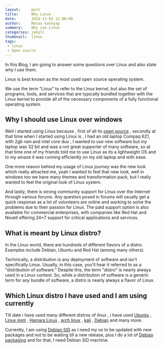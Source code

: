 ```yaml
---
layout:     post
title:      Why Linux
date:       2018-11-03 12:00:00
author:     Manas kashyap
summary:    Why use Linux
categories: jekyll
thumbnail:  linux
tags:
 - linux
 - Open source
---
```

In this Blog, I am going to answer some questions over Linux and also state why I use them.

Linux is best known as the most used open source operating system.

We use the term “Linux” to refer to the Linux kernel, but also the set of programs, tools, and services that are typically bundled together with the Linux kernel to provide all of the necessary components of a fully functional operating system.

## Why I should use Linux over windows

Well i started using Linux because , first of all its [open source][1] , secondly at that time when I started using Linux is , I had an old laptop Compaq 621, with 2gb ram and intel core duo , I wanted to use new software but my laptop was 32 bit and was a not great supporter of many software, so at that time one of my friends told me to use Linux as its a lightweight OS and to my amaze it was running efficiently on my old laptop and with ease.

One more reason behind my usage of Linux journey was the new look which really attracted me, yeah I wanted to feel that new look, well in windows too we have many themes and transformation pack, but I really wanted to feel the original look of Linux system.

And lastly, there is strong community support for Linux over the Internet through various forums. Any question posed in forums will usually get a quick response as a lot of volunteers are online and working to solve the problems due to their passion for Linux. The paid support option is also available for commercial enterprises, with companies like Red Hat and Novell offering 24×7 support for critical applications and services.

## What is meant by Linux distro?

In the Linux world, there are hundreds of different flavors of a distro. Examples include Debian, Ubuntu and Red Hat (among many others).

Technically, a distribution is any deployment of software and isn't specifically Linux. Usually, in this case, you'll hear it referred to as a "distribution of software." Despite this, the term "distro" is nearly always used in a Linux context. So, while a distribution of software is a generic term for any bundle of software, a distro is nearly always a flavor of Linux.

## Which Linux distro I have used and I am using currently

Till date i have used many different distros of linux , i have used [Ubuntu][2] , [Linux mint][3] , [Hamara Linux][4] , [arch linux][5] , [kali][6] , [Debian][7] and many more.

Currently, I am using [Debian SID][8] as I need my os to be updated with new packages and not to be waiting till a new release, plus I do a lot of [Debian packaging][9] and for that, I need Debian SID machine.   


[1]: https://whatis.techtarget.com/definition/open-source
[2]: https://www.ubuntu.com/
[3]: https://linuxmint.com/
[4]: http://hamaralinux.org
[5]: https://www.archlinux.org/
[6]: https://www.kali.org/
[7]: https://www.debian.org
[8]: https://www.debian.org/releases/sid/
[9]: https://wiki.debian.org/Packaging
